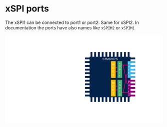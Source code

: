 # xSPI ports

The xSPI1 can be connected to port1 or port2. Same for xSPI2.
In documentation the ports have also names like `xSPIM2` or `xSPIM1`

![img](./img/Slide14.svg)